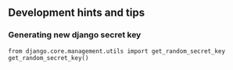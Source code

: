## Development hints and tips

### Generating new django secret key
`from django.core.management.utils import get_random_secret_key`
`get_random_secret_key()`